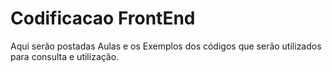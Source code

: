 # Codificacao FrontEnd
Aqui serão postadas Aulas e os Exemplos dos códigos que serão utilizados para consulta e utilização.

